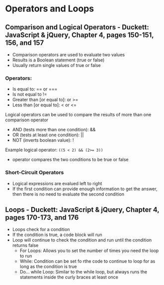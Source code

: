# Operators and Loops

## Comparison and Logical Operators - Duckett: JavaScript & jQuery, Chapter 4, pages 150-151, 156, and 157
- Comparison operators are used to evaluate two values
- Results is a Boolean statement (true or false)
- Usually return single values of true or false

### Operators: 
- Is equal to: == or ===
- Is not equal to !=
- Greater than [or equal to]: or >=
- Less than [or equal to]: < or <=

Logical operators can be used to compare the results of more than one comparison operator
- AND (tests more than one condition): &&
- OR (tests at least one condition): ||
- NOT (inverts boolean value): !

Example logical operator:   `((5 < 2) && (2>= 3))`
- operator compares the two conditions to be true or false

### Short-Circuit Operators 
- Logical expressions are evalued left to right
- If the first condition can provide enough information to get the answer, then there is no need to evaluate the second condition 


## Loops - Duckett: JavaScript & jQuery, Chapter 4, pages 170-173, and 176
- Loops check for a condition
- If the condition is true, a code block will  run 
- Loop will continue to check the condition and run until the condition returns false 
  * For Loops: Allows you to set the number of times you need the loop to run 
  * While: Condition can be set fo rthe code to continue to loop for as long as the condition is true
  * Do... while Loop: Similar to the while loop, but always runs the statements inside the curly braces at least once
